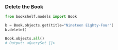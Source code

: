 ### Delete the Book

```python
from bookshelf.models import Book

b = Book.objects.get(title="Nineteen Eighty-Four")
b.delete()

Book.objects.all()
# Output: <QuerySet []>
